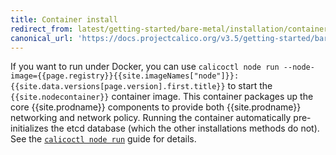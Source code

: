 ```yaml
---
title: Container install
redirect_from: latest/getting-started/bare-metal/installation/container
canonical_url: 'https://docs.projectcalico.org/v3.5/getting-started/bare-metal/installation/container'
---
```


If you want to run under Docker, you can use `calicoctl node run --node-image={{page.registry}}{{site.imageNames["node"]}}:{{site.data.versions[page.version].first.title}}`
to start the `{{site.nodecontainer}}` container image. This container packages
up the core {{site.prodname}} components to provide both {{site.prodname}}
networking and network policy. Running the container automatically pre-initializes
the etcd database (which the other installations methods do not). See the
[`calicoctl node run`]({{site.baseurl}}/{{page.version}}/reference/calicoctl/commands/node/run)
guide for details.
